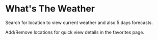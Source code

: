 # What's The Weather
Search for location to view current weather and also 5 days forecasts.

Add/Remove locations for quick view details in the favorites page.
